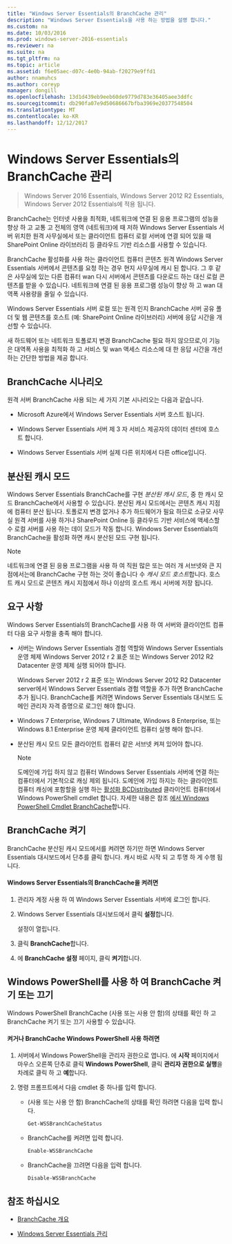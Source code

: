 ```yaml
---
title: "Windows Server Essentials의 BranchCache 관리"
description: "Windows Server Essentials을 사용 하는 방법을 설명 합니다."
ms.custom: na
ms.date: 10/03/2016
ms.prod: windows-server-2016-essentials
ms.reviewer: na
ms.suite: na
ms.tgt_pltfrm: na
ms.topic: article
ms.assetid: f6e05aec-d07c-4e0b-94ab-f20279e9ffd1
author: nnamuhcs
ms.author: coreyp
manager: dongill
ms.openlocfilehash: 13d1d439eb9eeb60de9779d783e36405aee3ddfc
ms.sourcegitcommit: db290fa07e9d50686667bfba3969e20377548504
ms.translationtype: MT
ms.contentlocale: ko-KR
ms.lasthandoff: 12/12/2017
---
```

# <a name="manage-branchcache-in-windows-server-essentials"></a>Windows Server Essentials의 BranchCache 관리

>Windows Server 2016 Essentials, Windows Server 2012 R2 Essentials, Windows Server 2012 Essentials에 적용 됩니다.

BranchCache는 인터넷 사용을 최적화, 네트워크에 연결 된 응용 프로그램의 성능을 향상 하 고 교통 고 전체의 영역 (네트워크)에 때 저하 Windows Server Essentials 서버 위치한 원격 사무실에서 또는 클라이언트 컴퓨터 로컬 서버에 연결 되어 있을 때 SharePoint Online 라이브러리 등 클라우드 기반 리소스를 사용할 수 있습니다.  
  
 BranchCache 활성화를 사용 하는 클라이언트 컴퓨터 콘텐츠 원격 Windows Server Essentials 서버에서 콘텐츠를 요청 하는 경우 현지 사무실에 캐시 된 합니다. 그 후 같은 사무실에 있는 다른 컴퓨터 wan 다시 서버에서 콘텐츠를 다운로드 하는 대신 로컬 콘텐츠를 받을 수 있습니다. 네트워크에 연결 된 응용 프로그램 성능이 향상 하 고 wan 대역폭 사용량을 줄일 수 있습니다.  
  
 Windows Server Essentials 서버 로컬 또는 원격 인지 BranchCache 서버 공유 폴더 및 웹 콘텐츠를 호스트 (예: SharePoint Online 라이브러리) 서버에 응답 시간을 개선할 수 있습니다.  
  
 새 하드웨어 또는 네트워크 토폴로지 변경 BranchCache 필요 하지 않으므로,이 기능은 대역폭 사용을 최적화 하 고 서비스 및 wan 액세스 리소스에 대 한 응답 시간을 개선 하는 간단한 방법을 제공 합니다.  
  
## <a name="branchcache-scenarios"></a>BranchCache 시나리오  
 원격 서버 BranchCache 사용 되는 세 가지 기본 시나리오는 다음과 같습니다.  
  
-   Microsoft Azure에서 Windows Server Essentials 서버 호스트 됩니다.  
  
-   Windows Server Essentials 서버 제 3 자 서비스 제공자의 데이터 센터에 호스트 합니다.  
  
-   Windows Server Essentials 서버 실제 다른 위치에서 다른 office입니다.  
  
## <a name="distributed-cache-mode"></a>분산된 캐시 모드  
 Windows Server Essentials BranchCache를 구현 *분산된 캐시 모드*, 중 한 캐시 모드 BranchCache에서 사용할 수 있습니다. 분산된 캐시 모드에서는 콘텐츠 캐시 지점에 컴퓨터 분산 됩니다. 토폴로지 변경 없거나 추가 하드웨어가 필요 하므로 소규모 사무실 원격 서버를 사용 하거나 SharePoint Online 등 클라우드 기반 서비스에 액세스할 수 로컬 서버를 사용 하는 데이 모드가 작동 합니다. Windows Server Essentials의 BranchCache을 활성화 하면 캐시 분산된 모드 구현 됩니다.  
  
> [!NOTE]
>  네트워크에 연결 된 응용 프로그램을 사용 하 여 직원 많은 또는 여러 개 서브넷와 큰 지점에서는에 BranchCache 구현 하는 것이 좋습니다 수 *캐시 모드 호스트*합니다. 호스트 캐시 모드로 콘텐츠 캐시 지점에서 하나 이상의 호스트 캐시 서버에 저장 됩니다.
  
## <a name="requirements"></a>요구 사항  
 Windows Server Essentials의 BranchCache를 사용 하 여 서버와 클라이언트 컴퓨터 다음 요구 사항을 충족 해야 합니다.  
  
-   서버는 Windows Server Essentials 경험 역할와 Windows Server Essentials 운영 체제 Windows Server 2012 r 2 표준 또는 Windows Server 2012 R2 Datacenter 운영 체제 실행 되어야 합니다.  
  
     Windows Server 2012 r 2 표준 또는 Windows Server 2012 R2 Datacenter server에서 Windows Server Essentials 경험 역할을 추가 하면 BranchCache 추가 됩니다. BranchCache를 켜려면 Windows Server Essentials 대시보드 도메인 관리자 자격 증명으로 로그인 해야 합니다.  
  
-   Windows 7 Enterprise, Windows 7 Ultimate, Windows 8 Enterprise, 또는 Windows 8.1 Enterprise 운영 체제 클라이언트 컴퓨터 실행 해야 합니다.  
  
-   분산된 캐시 모드 모든 클라이언트 컴퓨터 같은 서브넷 켜져 있어야 합니다.  
  
    > [!NOTE]
    >  도메인에 가입 하지 않고 컴퓨터 Windows Server Essentials 서버에 연결 하는 컴퓨터에서 기본적으로 캐싱 제외 됩니다. 도메인에 가입 하지는 하는 클라이언트 컴퓨터 캐싱에 포함할을 실행 하는 [활성화 BCDistributed](https://technet.microsoft.com/library/hh848398.aspx) 클라이언트 컴퓨터에서 Windows PowerShell cmdlet 합니다. 자세한 내용은 참조 [에서 Windows PowerShell Cmdlet BranchCache](https://technet.microsoft.com/library/hh848392.aspx)합니다.  
 
  
## <a name="turn-branchcache-on"></a>BranchCache 켜기  
 BranchCache 분산된 캐시 모드에서를 켜려면 하기만 하면 Windows Server Essentials 대시보드에서 단추를 클릭 합니다. 캐시 바로 시작 되 고 투명 하 게 수행 됩니다.  
  
#### <a name="to-turn-on-branchcache-in-windows-server-essentials"></a>Windows Server Essentials의 BranchCache을 켜려면  
  
1.  관리자 계정 사용 하 여 Windows Server Essentials 서버에 로그인 합니다.  
  
2.  Windows Server Essentials 대시보드에서 클릭 **설정**합니다.  
  
     설정이 열립니다.  
  
3.  클릭 **BranchCache**합니다.  
  
4.  에 **BranchCache 설정** 페이지, 클릭 **켜기**합니다.  
  
## <a name="use-windows-powershell-to-turn-branchcache-on-or-off"></a>Windows PowerShell를 사용 하 여 BranchCache 켜기 또는 끄기  
 Windows PowerShell BranchCache (사용 또는 사용 안 함)의 상태를 확인 하 고 BranchCache 켜기 또는 끄기 사용할 수 있습니다.  
  
#### <a name="to-turn-branchcache-on-or-off-using-windows-powershell"></a>켜거나 BranchCache Windows PowerShell 사용 하려면  
  
1.  서버에서 Windows PowerShell을 관리자 권한으로 엽니다. 에 **시작** 페이지에서 마우스 오른쪽 단추로 클릭 **Windows PowerShell**, 클릭 **관리자 권한으로 실행**을 차례로 클릭 하 고 **예**합니다.  
  
2.  명령 프롬프트에서 다음 cmdlet 중 하나를 입력 합니다.  
  
    -   (사용 또는 사용 안 함) BranchCache의 상태를 확인 하려면 다음을 입력 합니다.  
  
        ```powershell  
        Get-WSSBranchCacheStatus  
        ```  
  
    -   BranchCache를 켜려면 입력 합니다.  
  
        ```powershell  
        Enable-WSSBranchCache  
        ```  
  
    -   BranchCache을 끄려면 다음을 입력 합니다.  
  
        ```powershell  
        Disable-WSSBranchCache  
        ```  
  
## <a name="see-also"></a>참조 하십시오  
    
-   [BranchCache 개요](https://technet.microsoft.com/library/hh831696.aspx)  
  
-   [Windows Server Essentials 관리](Manage-Windows-Server-Essentials.md)
